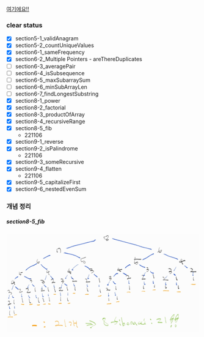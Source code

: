 [여기에요!!](https://github.com/KihyunLim/coding-test/blob/master/udemy/status.md)

### clear status

- [x] section5-1_validAnagram
- [x] section5-2_countUniqueValues
- [x] section6-1_sameFrequency
- [x] section6-2_Multiple Pointers - areThereDuplicates
- [ ] section6-3_averagePair
- [ ] section6-4_isSubsequence
- [ ] section6-5_maxSubarraySum
- [ ] section6-6_minSubArrayLen
- [ ] section6-7_findLongestSubstring
- [x] section8-1_power
- [x] section8-2_factorial
- [x] section8-3_productOfArray
- [x] section8-4_recursiveRange
- [x] section8-5_fib
  - 221106
- [x] section9-1_reverse
- [x] section9-2_isPalindrome
  - 221106
- [x] section9-3_someRecursive
- [x] section9-4_flatten
  - 221106
- [x] section9-5_capitalizeFirst
- [x] section9-6_nestedEvenSum

### 개념 정리
##### section8-5_fib
![피보나치 예시](./etc/fib.jpg)